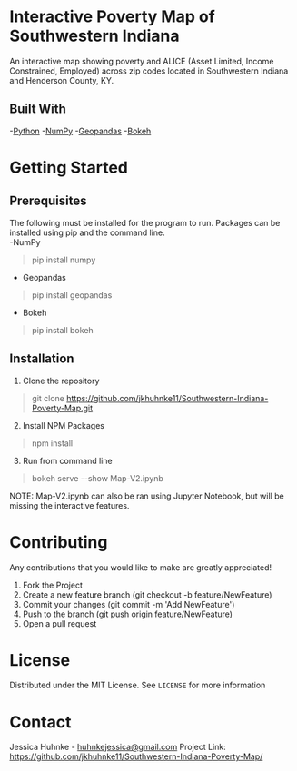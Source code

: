 # Interactive Poverty Map of Southwestern Indiana
An interactive map showing poverty and ALICE (Asset Limited, Income Constrained, Employed) across zip codes located in Southwestern Indiana and Henderson County, KY. 

## Built With
-[Python](https://www.python.org/)
-[NumPy](https://numpy.org/)
-[Geopandas](https://geopandas.org/)
-[Bokeh](https://bokeh.org/)

# Getting Started
## Prerequisites
The following must be installed for the program to run. Packages can be installed using pip and the command line.  
-NumPy
> pip install numpy
- Geopandas
> pip install geopandas
- Bokeh
> pip install bokeh

## Installation
1. Clone the repository
> git clone https://github.com/jkhuhnke11/Southwestern-Indiana-Poverty-Map.git
2. Install NPM Packages
> npm install
3. Run from command line
> bokeh serve --show Map-V2.ipynb

NOTE: Map-V2.ipynb can also be ran using Jupyter Notebook, but will be missing the interactive features. 

# Contributing
Any contributions that you would like to make are greatly appreciated! 
1. Fork the Project
2. Create a new feature branch (git checkout -b feature/NewFeature)
3. Commit your changes (git commit -m 'Add NewFeature')
4. Push to the branch (git push origin feature/NewFeature)
5. Open a pull request

# License
Distributed under the MIT License. See `LICENSE` for more information

# Contact
Jessica Huhnke - huhnkejessica@gmail.com
Project Link: https://github.com/jkhuhnke11/Southwestern-Indiana-Poverty-Map/
